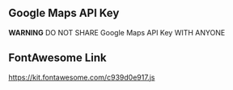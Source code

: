 ## Google Maps API Key

**WARNING**
DO NOT SHARE Google Maps API Key WITH ANYONE

## FontAwesome Link

https://kit.fontawesome.com/c939d0e917.js
